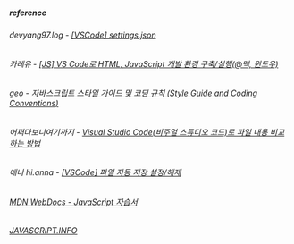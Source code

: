 
##### reference
###### devyang97.log - [[VSCode] settings.json](https://velog.io/@devyang97/VScode-settings.json)
###### 카레유 - [[JS] VS Code로 HTML, JavaScript 개발 환경 구축/실행(@맥, 윈도우)](https://curryyou.tistory.com/169)
###### geo - [자바스크립트 스타일 가이드 및 코딩 규칙 (Style Guide and Coding Conventions)](https://lifea.co.kr/%EC%9E%90%EB%B0%94%EC%8A%A4%ED%81%AC%EB%A6%BD%ED%8A%B8-%EC%8A%A4%ED%83%80%EC%9D%BC-%EA%B0%80%EC%9D%B4%EB%93%9C-%EB%B0%8F-%EC%BD%94%EB%94%A9-%EA%B7%9C%EC%B9%99-style-guide-coding-conventions/)
###### 어쩌다보니여기까지 - [Visual Studio Code(비주얼 스튜디오 코드)로 파일 내용 비교하는 방법](https://uxgjs.tistory.com/100)
###### 애나 hi.anna - [[VSCode] 파일 자동 저장 설정/해제](https://hianna.tistory.com/354)
###### [MDN WebDocs - JavaScript 자습서](https://developer.mozilla.org/ko/docs/Web/JavaScript)
###### [JAVASCRIPT.INFO](https://ko.javascript.info/)

